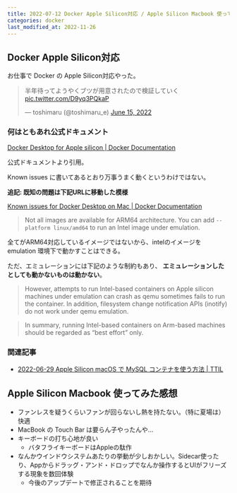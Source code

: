 ```yaml
---
title: 2022-07-12 Docker Apple Silicon対応 / Apple Silicon Macbook 使ってみた感想
categories: docker
last_modified_at: 2022-11-26
---
```


## Docker Apple Silicon対応

お仕事で Docker の Apple Silicon対応やった。

<blockquote class="twitter-tweet"><p lang="ja" dir="ltr">半年待ってようやくブツが用意されたので検証していく <a href="https://t.co/D9yq3PQkaP">pic.twitter.com/D9yq3PQkaP</a></p>&mdash; toshimaru (@toshimaru_e) <a href="https://twitter.com/toshimaru_e/status/1536953478127333377?ref_src=twsrc%5Etfw">June 15, 2022</a></blockquote> <script async src="https://platform.twitter.com/widgets.js" charset="utf-8"></script>

### 何はともあれ公式ドキュメント

[Docker Desktop for Apple silicon \| Docker Documentation](https://docs.docker.com/desktop/mac/apple-silicon/) 

公式ドキュメントより引用。

Known issues に書いてあるとおり万事うまく動くというわけではない。

**追記: 既知の問題は下記URLに移動した模様**

[Known issues for Docker Desktop on Mac \| Docker Documentation](https://docs.docker.com/desktop/troubleshoot/known-issues/)

> Not all images are available for ARM64 architecture. You can add `--platform linux/amd64` to run an Intel image under emulation. 

全てがARM64対応しているイメージではないから、intelのイメージを emulation 環境下で動かすことはできる。

ただ、エミュレーションには下記のような制約もあり、 **エミュレーションしたとしても動かないものは動かない**。

> However, attempts to run Intel-based containers on Apple silicon machines under emulation can crash as qemu sometimes fails to run the container. In addition, filesystem change notification APIs (inotify) do not work under qemu emulation.

> In summary, running Intel-based containers on Arm-based machines should be regarded as “best effort” only. 

### 関連記事

- [2022-06-29 Apple Silicon macOS で MySQL コンテナを使う方法 \| TTIL](http://localhost:4000/2022-06-29)

## Apple Silicon Macbook 使ってみた感想

- ファンレスを疑うくらいファンが回らないし熱を持たない。（特に夏場は）快適
- MacBook の Touch Bar は要らん子やったんや...
- キーボードの打ち心地が良い
	+ バタフライキーボードはAppleの駄作
- なんかウインドウシステムあたりの挙動が少しおかしい。Sidecar使ったり、Appからドラッグ・アンド・ドロップでなんか操作するとUIがフリーズする現象を数回体験
	+ 今後のアップデートで修正されることを期待
